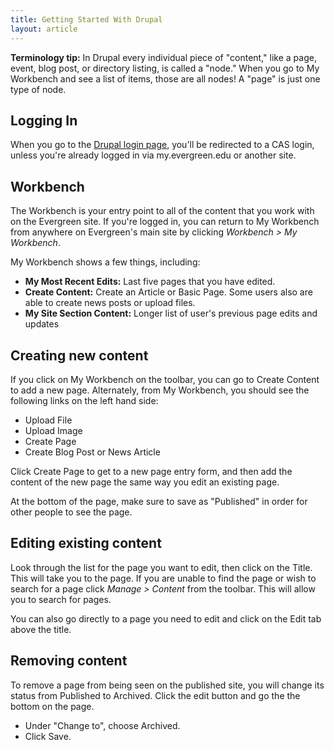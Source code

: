 ```yaml
---
title: Getting Started With Drupal
layout: article
---
```


**Terminology tip:** In Drupal every individual piece of "content," like a page, event, blog post, or directory listing, is called a "node." When you go to My Workbench and see a list of items, those are all nodes! A "page" is just one type of node.

## Logging In

When you go to the [Drupal login page](http://staging.new.evergreen.edu/user), you'll be redirected to a CAS login, unless you're already logged in via my.evergreen.edu or another site.

## Workbench
The Workbench is your entry point to all of the content that you work with on the Evergreen site. If you're logged in, you can return to My Workbench from anywhere on Evergreen's main site by clicking *Workbench > My Workbench*.

My Workbench shows a few things, including:

* **My Most Recent Edits:** Last five pages that you have edited.
* **Create Content:** Create an Article or Basic Page. Some users also are able to create news posts or upload files.
* **My Site Section Content:** Longer list of user's previous page edits and updates

## Creating new content
If you click on My Workbench on the toolbar, you can go to Create Content to add a new page. Alternately, from My Workbench, you should see the following links on the left hand side:
* Upload File
* Upload Image
* Create Page
* Create Blog Post or News Article

Click Create Page to get to a new page entry form, and then add the content of the new page the same way you edit an existing page.

At the bottom of the page, make sure to save as "Published" in order for other people to see the page.

## Editing existing content
Look through the list for the page you want to edit, then click on the Title. This will take you to the page. If you are unable to find the page or wish to search for a page click *Manage > Content* from the toolbar. This will allow you to search for pages. 

You can also go directly to a page you need to edit and click on the Edit tab above the title.

## Removing content
To remove a page from being seen on the published site, you will change its status from Published to Archived. Click the edit button and go the the bottom on the page.

* Under "Change to", choose Archived.
* Click Save.
